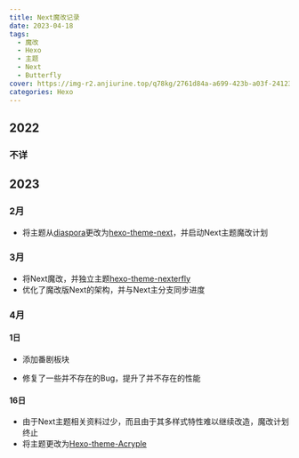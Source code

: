 ```yaml
---
title: Next魔改记录
date: 2023-04-18
tags:
  - 魔改
  - Hexo
  - 主题
  - Next
  - Butterfly
cover: https://img-r2.anjiurine.top/q78kg/2761d84a-a699-423b-a03f-241235497d1d.webp
categories: Hexo
---
```


## 2022

### 不详

## 2023

### 2月

- 将主题从[diaspora](https://github.com/Fechin/hexo-theme-diaspora)更改为[hexo-theme-next](https://github.com/next-theme/hexo-theme-next)，并启动Next主题魔改计划
### 3月

- 将Next魔改，并独立主题[hexo-theme-nexterfly](https://github.com/SuSWhW/hexo-theme-nexterfly)
- 优化了魔改版Next的架构，并与Next主分支同步进度

### 4月

#### 1日

- 添加番剧板块

- 修复了一些并不存在的Bug，提升了并不存在的性能

#### 16日

- 由于Next主题相关资料过少，而且由于其多样式特性难以继续改造，魔改计划终止
- 将主题更改为[Hexo-theme-Acryple](https://github.com/LYXOfficial/Hexo-theme-Acryple)